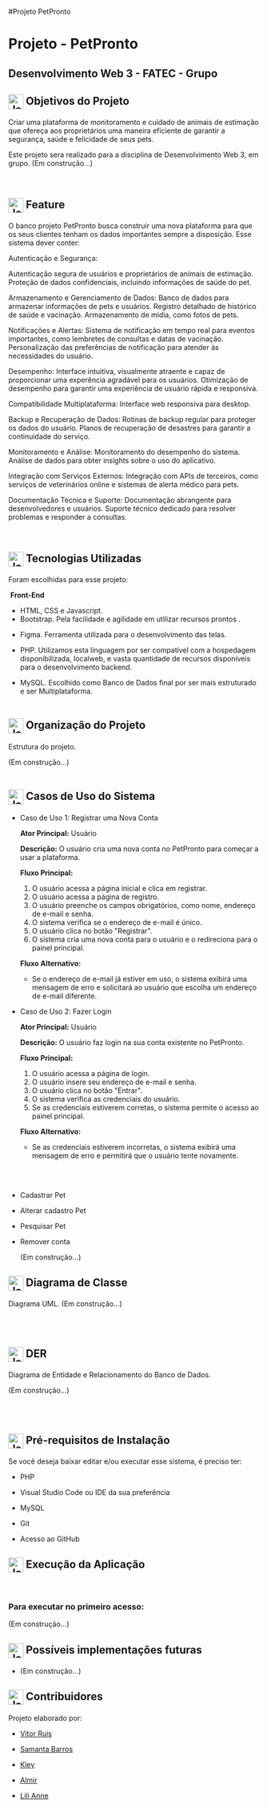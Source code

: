 #Projeto PetPronto

# Projeto - PetPronto #

## Desenvolvimento Web 3 - FATEC - Grupo ##



## <img align="center" alt="Jaque-Csharp" height="30" width="30" src="https://img.icons8.com/color/48/000000/bookmark.png"> Objetivos do Projeto 

<p> Criar uma plataforma de monitoramento e cuidado de animais de estimação que ofereça aos proprietários uma maneira eficiente de garantir a segurança, saúde e felicidade de seus pets.</p>

<p> Este projeto sera realizado para a disciplina de Desenvolvimento Web 3, em grupo.
    (Em construção...)
</p>



<br>



## <img align="center" alt="Jaque-Csharp" height="30" width="30" src="https://img.icons8.com/color/48/000000/light.png"> Feature 

<p>O banco projeto PetPronto busca construir uma nova plataforma para que os seus clientes tenham os dados importantes sempre a disposição.
Esse sistema dever conter: </p>
<p>Autenticação e Segurança:

Autenticação segura de usuários e proprietários de animais de estimação.
Proteção de dados confidenciais, incluindo informações de saúde do pet.

Armazenamento e Gerenciamento de Dados:
Banco de dados para armazenar informações de pets e usuários.
Registro detalhado de histórico de saúde e vacinação.
Armazenamento de mídia, como fotos de pets.
    
Notificações e Alertas:
Sistema de notificação em tempo real para eventos importantes, como lembretes de consultas e datas de vacinação.
Personalização das preferências de notificação para atender às necessidades do usuário.

Desempenho:
Interface intuitiva, visualmente atraente e capaz de proporcionar uma experência agradável para os usuários.
Otimização de desempenho para garantir uma experiência de usuário rápida e responsiva.
    
Compatibilidade Multiplataforma:
Interface web responsiva para desktop.
    
Backup e Recuperação de Dados:
Rotinas de backup regular para proteger os dados do usuário.
Planos de recuperação de desastres para garantir a continuidade do serviço.
    
Monitoramento e Análise:
Monitoramento do desempenho do sistema.
Análise de dados para obter insights sobre o uso do aplicativo.
    
Integração com Serviços Externos:
Integração com APIs de terceiros, como serviços de veterinários online e sistemas de alerta médico para pets.
    
Documentação Técnica e Suporte:
Documentação abrangente para desenvolvedores e usuários.
Suporte técnico dedicado para resolver problemas e responder a consultas.</p>

<br>

##  <img align="center" alt="Jaque-Csharp" height="30" width="30" src="https://img.icons8.com/color/48/000000/code.png"> Tecnologias Utilizadas ##

Foram escolhidas para esse projeto:

​	**Front-End**

+ HTML, CSS e Javascript. 
+ Bootstrap. Pela facilidade e agilidade em utilizar recursos prontos .

- Figma. Ferramenta utilizada para o desenvolvimento das telas.

+ PHP. Utilizamos esta linguagem por ser compatível com a hospedagem disponibilizada, localweb, e vasta quantidade de recursos disponíveis para o desenvolvimento backend.

- MySQL. Escolhido como Banco de Dados final por ser mais estruturado e ser Multiplataforma. 
  <br><br>

## <img align="center" alt="Jaque-vscode" height="30" width="30" src="https://img.icons8.com/color/48/000000/note.png" /> Organização do Projeto ##

Estrutura do projeto.

(Em construção...)<br><br>

## <img align="center" alt="Jaque-vscode" height="30" width="30" src="https://img.icons8.com/color/48/000000/note.png" /> Casos de Uso do Sistema ##

+ Caso de Uso 1: Registrar uma Nova Conta

  **Ator Principal:** Usuário

  **Descrição:** O usuário cria uma nova conta no PetPronto para começar a usar a plataforma.

  **Fluxo Principal:**

  1. O usuário acessa a página inicial e clica em registrar.
  2. O usuário acessa a página de registro.
  3. O usuário preenche os campos obrigatórios, como nome, endereço de e-mail e senha.
  4. O sistema verifica se o endereço de e-mail é único.
  5. O usuário clica no botão "Registrar".
  6. O sistema cria uma nova conta para o usuário e o redireciona para o painel principal.

  **Fluxo Alternativo:**

  - Se o endereço de e-mail já estiver em uso, o sistema exibirá uma mensagem de erro e solicitará ao usuário que escolha um endereço de e-mail diferente.

    

  

+ Caso de Uso 2: Fazer Login

  **Ator Principal:** Usuário

  **Descrição:** O usuário faz login na sua conta existente no PetPronto.

  **Fluxo Principal:**

  1. O usuário acessa a página de login.
  2. O usuário insere seu endereço de e-mail e senha.
  3. O usuário clica no botão "Entrar".
  4. O sistema verifica as credenciais do usuário.
  5. Se as credenciais estiverem corretas, o sistema permite o acesso ao painel principal.

  **Fluxo Alternativo:**

  - Se as credenciais estiverem incorretas, o sistema exibirá uma mensagem de erro e permitirá que o usuário tente novamente.

 <br><br>
  

+ Cadastrar Pet

+ Alterar cadastro Pet 

+ Pesquisar Pet

+ Remover conta

  (Em construção...)

## <img align="center" alt="Jaque-vscode" height="30" width="30" src="https://img.icons8.com/color/48/000000/note.png" /> Diagrama de Classe ##

Diagrama UML.
(Em construção...)

<br><br>

## <img align="center" alt="Jaque-vscode" height="30" width="30" src="https://img.icons8.com/color/48/000000/note.png" /> DER ##

Diagrama de Entidade e Relacionamento do Banco de Dados.

(Em construção...)

<br><br>


## <img align="center" alt="Jaque-vscode" height="30" width="30" src="https://cdn.jsdelivr.net/gh/devicons/devicon/icons/vscode/vscode-original.svg" /> Pré-requisitos de Instalação ##

Se você deseja baixar editar e/ou executar esse sistema, é preciso ter:

+ PHP

- Visual Studio Code ou IDE da sua preferência

+ MySQL

- Git

+ Acesso ao GitHub


## <img align="center" alt="Jaque-vscode" height="30" width="30" src="https://img.icons8.com/fluency/48/000000/run-command.png" /> Execução da Aplicação ##

<br>

### Para executar no primeiro acesso: ###

(Em construção...)

## <img align="center" alt="Jaque-vscode" height="30" width="30" src="https://img.icons8.com/color/48/000000/error--v1.png" /> Possíveis implementações futuras ##

+ (Em construção...)



## <img align="center" alt="Jaque-vscode" height="30" width="30" src="https://img.icons8.com/fluency/48/000000/handshake.png" /> Contribuidores ##

Projeto elaborado por: 

+ <a href="https://github.com/vitorwhois">Vitor Ruis</a>

+ <a href="https://github.com/SamantaBarrosC">Samanta Barros</a>

+ <a href="https://github.com/jKTeix">Kley</a>

+ <a href="https://github.com/Almir?">Almir</a>

+ <a href="https://github.com/Lili.Anne?">Lili Anne</a>

  
